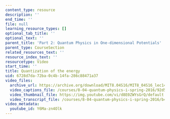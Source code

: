 ```yaml
---
content_type: resource
description: ''
end_time: ''
file: null
learning_resource_types: []
optional_tab_title: ''
optional_text: ''
parent_title: 'Part 2: Quantum Physics in One-dimensional Potentials'
parent_type: CourseSection
related_resources_text: ''
resource_index_text: ''
resourcetype: Video
start_time: ''
title: Quantization of the energy
uid: 6728d7da-72ba-0c4b-14fa-286c88471a37
video_files:
  archive_url: https://archive.org/download/MIT8.04S16/MIT8_04S16_lec14_s2_300k.mp4
  video_captions_file: /courses/8-04-quantum-physics-i-spring-2016/92d595ce36445b46bce9db24998eea1d_Y6Ma-zn4Olk.vtt
  video_thumbnail_file: https://img.youtube.com/vi/d8E0ZWYsGrQ/default.jpg
  video_transcript_file: /courses/8-04-quantum-physics-i-spring-2016/b45592d33e84ed46424c748086360352_Y6Ma-zn4Olk.pdf
video_metadata:
  youtube_id: Y6Ma-zn4Olk
---
```

